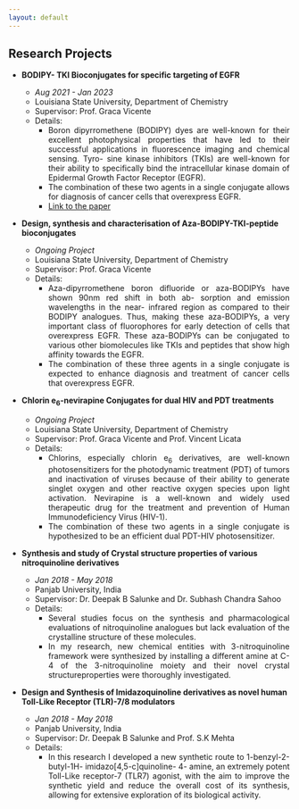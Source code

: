 ```yaml
---
layout: default
---
```


## Research Projects

- **BODIPY- TKI Bioconjugates for specific targeting of EGFR**
  - *Aug 2021 - Jan 2023*
  - Louisiana State University, Department of Chemistry
  - Supervisor: Prof. Graca Vicente
  - Details:
    - <div style='text-align: justify;'>Boron dipyrromethene (BODIPY) dyes are well-known for their excellent photophysical properties that have led to their successful applications in fluorescence imaging and chemical sensing. Tyro- sine kinase inhibitors (TKIs) are well-known for their ability to specifically bind the intracellular kinase domain of Epidermal Growth Factor Receptor (EGFR).</div>
    - <div style='text-align: justify;'>The combination of these two agents in a single conjugate allows for diagnosis of cancer cells that overexpress EGFR.</div>
    - [Link to the paper](https://www.mdpi.com/2813-3137/1/1/5) 

- **Design, synthesis and characterisation of Aza-BODIPY-TKI-peptide bioconjugates**
  - *Ongoing Project*
  - Louisiana State University, Department of Chemistry
  - Supervisor: Prof. Graca Vicente
  - Details:
    - <div style='text-align: justify;'>Aza-dipyrromethene boron difluoride or aza-BODIPYs have shown 90nm red shift in both ab- sorption and emission wavelengths in the near- infrared region as compared to their BODIPY analogues. Thus, making these aza-BODIPYs, a very important class of fluorophores for early detection of cells that overexpress EGFR. These aza-BODIPYs can be conjugated to various other biomolecules like TKIs and peptides that show high affinity towards the EGFR.</div>
    - <div style='text-align: justify;'>The combination of these three agents in a single conjugate is expected to enhance diagnosis and treatment of cancer cells that overexpress EGFR.</div>

- **Chlorin e<sub>6</sub>-nevirapine Conjugates for dual HIV and PDT treatments**
  - *Ongoing Project*
  - Louisiana State University, Department of Chemistry
  - Supervisor: Prof. Graca Vicente and Prof. Vincent Licata
  - Details:
    - <div style='text-align: justify;'>Chlorins, especially chlorin e<sub>6</sub> derivatives, are well-known photosensitizers for the photodynamic treatment (PDT) of tumors and inactivation of viruses because of their ability to generate singlet oxygen and other reactive oxygen species upon light activation. Nevirapine is a well-known and widely used therapeutic drug for the treatment and prevention of Human Immunodeficiency Virus (HIV-1).</div>
    - <div style='text-align: justify;'>The combination of these two agents in a single conjugate is hypothesized to be an efficient dual PDT-HIV photosensitizer.</div>

- **Synthesis and study of Crystal structure properties of various nitroquinoline derivatives**
  - *Jan 2018 - May 2018*
  - Panjab University, India
  - Supervisor: Dr. Deepak B Salunke and Dr. Subhash Chandra Sahoo
  - Details:
    - <div style='text-align: justify;'>Several studies focus on the synthesis and pharmacological evaluations of nitroquinoline analogues but lack evaluation of the crystalline structure of these molecules.</div>
    - <div style='text-align: justify;'>In my research, new chemical entities with 3-nitroquinoline framework were synthesized by installing a different amine at C-4 of the 3-nitroquinoline moiety and their novel crystal structureproperties were thoroughly investigated.</div>

- **Design and Synthesis of Imidazoquinoline derivatives as novel human Toll-Like Receptor (TLR)-7/8 modulators**
  - *Jan 2018 - May 2018*
  - Panjab University, India
  - Supervisor: Dr. Deepak B Salunke and Prof. S.K Mehta
  - Details:
    - <div style='text-align: justify;'>In this research I developed a new synthetic route to 1-benzyl-2-butyl-1H- imidazo[4,5-c]quinoline- 4- amine, an extremely potent Toll-Like receptor-7 (TLR7) agonist, with the aim to improve the synthetic yield and reduce the overall cost of its synthesis, allowing for extensive exploration of its biological activity.</div>
